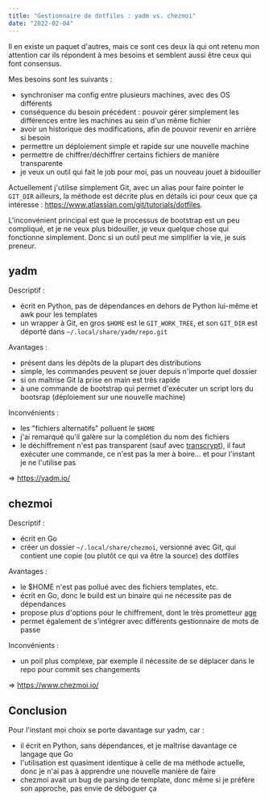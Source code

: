 ```yaml
---
title: "Gestionnaire de dotfiles : yadm vs. chezmoi"
date: "2022-02-04"
---
```


Il en existe un paquet d'autres, mais ce sont ces deux là qui ont retenu mon
attention car ils répondent à mes besoins et semblent aussi être ceux qui font
consensus.

Mes besoins sont les suivants :

* synchroniser ma config entre plusieurs machines, avec des OS différents
* conséquence du besoin précédent : pouvoir gérer simplement les différences
  entre les machines au sein d'un même fichier
* avoir un historique des modifications, afin de pouvoir revenir en arrière si
  besoin
* permettre un déploiement simple et rapide sur une nouvelle machine
* permettre de chiffrer/déchiffrer certains fichiers de manière transparente
* je veux un outil qui fait le job pour moi, pas un nouveau jouet à bidouiller

Actuellement j'utilise simplement Git, avec un alias pour faire pointer le
`GIT_DIR` ailleurs, la méthode est décrite plus en détails ici pour ceux que ça
intéresse : <https://www.atlassian.com/git/tutorials/dotfiles>.

L'inconvénient principal est que le processus de bootstrap est un peu
compliqué, et je ne veux plus bidouiller, je veux quelque chose qui fonctionne
simplement. Donc si un outil peut me simplifier la vie, je suis preneur.

## yadm

Descriptif :

* écrit en Python, pas de dépendances en dehors de Python lui-même et awk pour
  les templates
* un wrapper à Git, en gros `$HOME` est le `GIT_WORK_TREE`, et son `GIT_DIR` est
  déporté dans `~/.local/share/yadm/repo.git`

Avantages :

* présent dans les dépôts de la plupart des distributions
* simple, les commandes peuvent se jouer depuis n'importe quel dossier
* si on maîtrise Git la prise en main est très rapide
* à une commande de bootstrap qui permet d'exécuter un script lors du bootsrap
  (déploiement sur une nouvelle machine)

Inconvénients :

* les "fichiers alternatifs" polluent le `$HOME`
* j'ai remarqué qu'il galère sur la complétion du nom des fichiers
* le déchiffrement n'est pas transparent (sauf avec
  [transcrypt](https://github.com/elasticdog/transcrypt)), il faut exécuter une
  commande, ce n'est pas la mer à boire... et pour l'instant je ne l'utilise
  pas

=> <https://yadm.io/>

## chezmoi

Descriptif :

* écrit en Go
* créer un dossier `~/.local/share/chezmoi`, versionné avec Git, qui contient
  une copie (ou plutôt ce qui va être la source) des dotfiles

Avantages :

* le $HOME n'est pas pollué avec des fichiers templates, etc.
* écrit en Go, donc le build est un binaire qui ne nécessite pas de dépendances
* propose plus d'options pour le chiffrement, dont le très prometteur
  [age](https://age-encryption.org/)
* permet également de s'intégrer avec différents gestionnaire de mots de passe

Inconvénients :

* un poil plus complexe, par exemple il nécessite de se déplacer dans le repo
  pour commit ses changements

=> <https://www.chezmoi.io/>

## Conclusion

Pour l'instant moi choix se porte davantage sur yadm, car :

* il écrit en Python, sans dépendances, et je maîtrise davantage ce langage que
  Go
* l'utilisation est quasiment identique à celle de ma méthode actuelle, donc je
  n'ai pas à apprendre une nouvelle manière de faire
* chezmoi avait un bug de parsing de template, donc même si je préfère son
  approche, pas envie de déboguer ça

<!--
vim: spell spelllang=fr
-->
